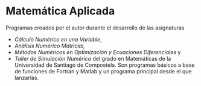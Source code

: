 # Matemática Aplicada

Programas creados por el autor durante el desarrollo de las asignaturas
- *Cálculo Numérico en una Variable*,
- *Análisis Numérico Matricial*,
- *Métodos Numéricos en Optimización y Ecuaciones Diferenciales*
y
- *Taller de Simulación Numérica*
del grado en Matemáticas de la Universidad de Santiago de Compostela. Son programas básicos a base de funciones de Fortran y Matlab y un programa principal desde el que lanzarlas.
